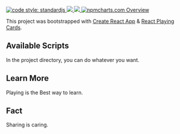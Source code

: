 <a href="https://standardjs.com">
  <img src="https://img.shields.io/badge/code_style-standardjs-cccc44.svg?style=flat-square" alt="code style: standardjs">
</a>

<a href="https://github.com/aldofwi/barbuzar/actions?query=workflow%3Abuild">
    <img src="https://github.com/aldofwi/barbuzar/workflows/build/badge.svg?branch=master">
</a>

<a href="http://aldofwi.github.io/barbuzar/">
    <img src="https://img.shields.io/cocoapods/v/Kingfisher.svg?style=flat">
</a>

<a href="https://npmcharts.com">
    <img src="https://img.shields.io/badge/-npmcharts-red" alt="npmcharts.com Overview" />
</a>

This project was bootstrapped with 
[Create React App](https://github.com/facebook/create-react-app) & [React Playing Cards](https://github.com/wmaillard/react-playing-cards).

## Available Scripts

In the project directory, you can do whatever you want.

## Learn More

Playing is the Best way to learn.

## Fact

Sharing is caring.